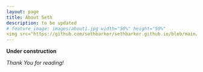 ```yaml
---
layout: page
title: About Seth
description: to be updated
# feature_image: images/about1.jpg width="50%" height="50%"
<img src="https://github.com/sethbarker/sethbarker.github.io/blob/main/images/about1.jpg" width="50%" height="50%">
---
```


**Under construction** 

*Thank You for reading!*
